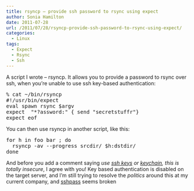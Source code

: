 ```yaml
---
title: rsyncp – provide ssh password to rsync using expect
author: Sonia Hamilton
date: 2011-07-28
url: /2011/07/28/rsyncp-provide-ssh-password-to-rsync-using-expect/
categories:
  - Linux
tags:
  - Expect
  - Rsync
  - Ssh
---
```

A script I wrote &#8211; rsyncp. It allows you to provide a password to rsync over ssh, when you&#8217;re unable to use ssh key-based authentication:

<pre>% cat ~/bin/rsyncp
#!/usr/bin/expect
eval spawn rsync $argv
expect  "*?assword:" { send "secretstuffr"}
expect eof</pre>

You can then use rsyncp in another script, like this:

<pre>for h in foo bar ; do
  rsyncp -av --progress srcdir/ $h:dstdir/
done</pre>

And before you add a comment saying *use [ssh keys][1] or [keychain][2], this is totally insecure*, I agree with you! Key based authentication is disabled on the target server, and I&#8217;m still trying to resolve the *politics* around this at my current company, and [sshpass][3] seems broken <sigh>

 [1]: http://blog.snowfrog.net/2008/09/05/how-to-use-putty-with-ssh-keys-on-windows/
 [2]: http://blog.snowfrog.net/2009/06/09/source-keychain-credentials-in-perl/
 [3]: http://www.cyberciti.biz/faq/noninteractive-shell-script-ssh-password-provider/
